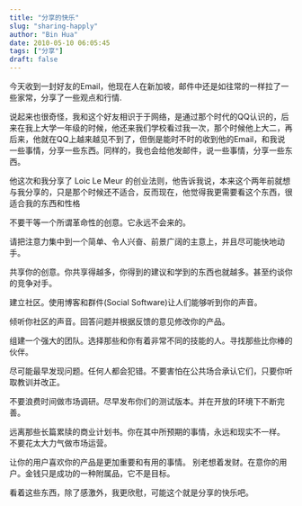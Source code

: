 ```yaml
---
title: "分享的快乐"
slug: "sharing-happly"
author: "Bin Hua"
date: 2010-05-10 06:05:45
tags: ["分享"]
draft: false
---
```


今天收到一封好友的Email，他现在人在新加坡，邮件中还是如往常的一样拉了一些家常，分享了一些观点和行情.

说起来也很奇怪，我和这个好友相识于于网络，是通过那个时代的QQ认识的，后来在我上大学一年级的时候，他还来我们学校看过我一次，那个时候他上大二，再后来，他就在QQ上越来越见不到了，但倒是能时不时的收到他的Email，和我说一些事情，分享一些东西。同样的，我也会给他发邮件，说一些事情，分享一些东西。

他这次和我分享了 Loic Le Meur 的创业法则，他告诉我说，本来这个两年前就想与我分享的，只是那个时候还不适合，反而现在，他觉得我更需要看这个东西，很适合我的东西和性格

不要干等一个所谓革命性的创意。它永远不会来的。

请把注意力集中到一个简单、令人兴奋、前景广阔的主意上，并且尽可能快地动手。

共享你的创意。你共享得越多，你得到的建议和学到的东西也就越多。甚至约谈你的竞争对手。

建立社区。使用博客和群件(Social Software)让人们能够听到你的声音。

倾听你社区的声音。回答问题并根据反馈的意见修改你的产品。

组建一个强大的团队。选择那些和你有着非常不同的技能的人。寻找那些比你棒的伙伴。

尽可能最早发现问题。任何人都会犯错。不要害怕在公共场合承认它们，只要你听取教训并改正。

不要浪费时间做市场调研。尽早发布你们的测试版本。并在开放的环境下不断完善。

远离那些长篇累牍的商业计划书。你在其中所预期的事情，永远和现实不一样。 不要花太大力气做市场运营。

让你的用户喜欢你的产品是更加重要和有用的事情。 别老想着发财。在意你的用户。金钱只是成功的一种附属品，它不是目标。

看着这些东西，除了感激外，我更欣慰，可能这个就是分享的快乐吧。
